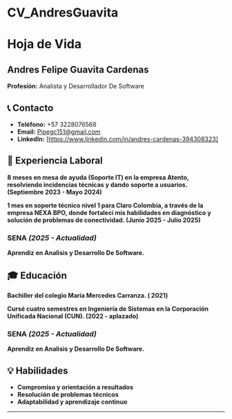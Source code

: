 # CV_AndresGuavita
# Hoja de Vida

## Andres Felipe Guavita Cardenas
**Profesión:** Analista y Desarrollador De Software

## 📞 Contacto
- **Teléfono:** +57 3228076568
- **Email:** Pipegc151@gmail.com
- **LinkedIn:** [https://www.linkedin.com/in/andres-cardenas-394308323]

## 🏢 Experiencia Laboral

 **8 meses en mesa de ayuda (Soporte IT) en la empresa Atento, resolviendo incidencias técnicas y dando soporte a usuarios. (Septiembre 2023 - Mayo 2024)**



 **1 mes en soporte técnico nivel 1 para Claro Colombia, a través de la empresa NEXA BPO, donde fortalecí mis habilidades en diagnóstico y solución de problemas de conectividad. (Junio 2025 - Julio 2025)**

  ### **SENA** _(2025 - Actualidad)_
  **Aprendiz en Analisis y Desarrollo De Software.**

## 🎓 Educación
**Bachiller del colegio María Mercedes Carranza. ( 2021)**


**Cursé cuatro semestres en Ingeniería de Sistemas en la Corporación Unificada Nacional (CUN). (2022 - aplazado)**

  ### **SENA** _(2025 - Actualidad)_
  **Aprendiz en Analisis y Desarrollo De Software.**

## 💡 Habilidades
- **Compromiso y orientación a resultados**
- **Resolución de problemas técnicos**
- **Adaptabilidad y aprendizaje continuo**

---

